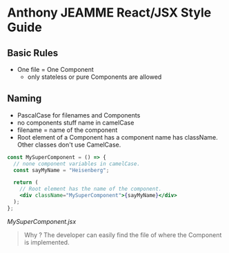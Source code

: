 # Anthony JEAMME React/JSX Style Guide

## Basic Rules

- One file = One Component
  - only stateless or pure Components are allowed

## Naming

- PascalCase for filenames and Components
- no components stuff name in camelCase
- filename = name of the component
- Root element of a Component has a component name has className. Other classes don't use CamelCase.

```jsx
const MySuperComponent = () => {
  // none component variables in camelCase.
  const sayMyName = "Heisenberg";

  return (
    // Root element has the name of the component.
    <div className="MySuperComponent">{sayMyName}</div>
  );
};
```

_MySuperComponent.jsx_

> Why ? The developer can easily find the file of where the Component is implemented.
